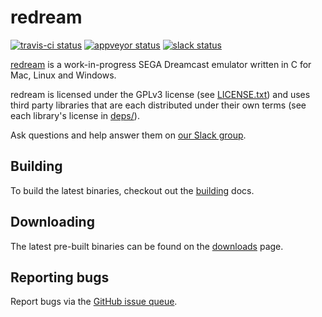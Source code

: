 # redream

[![travis-ci status](https://travis-ci.org/inolen/redream.svg?branch=master)](https://travis-ci.org/inolen/redream)
[![appveyor status](https://ci.appveyor.com/api/projects/status/github/inolen/redream)](https://ci.appveyor.com/project/inolen/redream)
[![slack status](http://slack.redream.io/badge.svg)](http://slack.redream.io)

[redream](http://redream.io) is a work-in-progress SEGA Dreamcast emulator written in C for Mac, Linux and Windows.

redream is licensed under the GPLv3 license (see [LICENSE.txt](LICENSE.txt)) and uses third party libraries that are each distributed under their own terms (see each library's license in [deps/](deps/)).

Ask questions and help answer them on [our Slack group](http://slack.redream.io).

## Building

To build the latest binaries, checkout out the [building](http://redream.io/docs/building) docs.

## Downloading

The latest pre-built binaries can be found on the [downloads](http://redream.io/download) page.

## Reporting bugs

Report bugs via the [GitHub issue queue](https://github.com/inolen/redream/issues).
